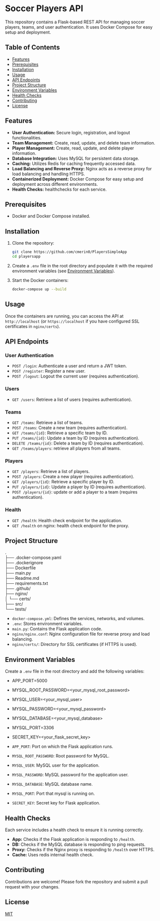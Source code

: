 # Soccer Players API

This repository contains a Flask-based REST API for managing soccer players, teams, and user authentication. It uses Docker Compose for easy setup and deployment.

## Table of Contents

- [Features](#features)
- [Prerequisites](#prerequisites)
- [Installation](#installation)
- [Usage](#usage)
- [API Endpoints](#api-endpoints)
- [Project Structure](#project-structure)
- [Environment Variables](#environment-variables)
- [Health Checks](#health-checks)
- [Contributing](#contributing)
- [License](#license)

## Features

-   **User Authentication:** Secure login, registration, and logout functionalities.
-   **Team Management:** Create, read, update, and delete team information.
-   **Player Management:** Create, read, update, and delete player information.
-   **Database Integration:** Uses MySQL for persistent data storage.
-   **Caching:** Utilizes Redis for caching frequently accessed data.
-   **Load Balancing and Reverse Proxy:** Nginx acts as a reverse proxy for load balancing and handling HTTPS.
-   **Containerized Deployment:** Docker Compose for easy setup and deployment across different environments.
-   **Health Checks:** healthchecks for each service.

## Prerequisites

-   Docker and Docker Compose installed.

## Installation

1.  Clone the repository:

    ```bash
    git clone https://github.com/cmerin0/PlayersSimpleApp
    cd playersapp
    ```

2.  Create a `.env` file in the root directory and populate it with the required environment variables (see [Environment Variables](#environment-variables)).

3.  Start the Docker containers:

    ```bash
    docker-compose up --build
    ```

## Usage

Once the containers are running, you can access the API at `http://localhost` (or `https://localhost` if you have configured SSL certificates in `nginx/certs`).

## API Endpoints

### User Authentication

-   `POST /login`: Authenticate a user and return a JWT token.
-   `POST /register`: Register a new user.
-   `POST /logout`: Logout the current user (requires authentication).

### Users

-   `GET /users`: Retrieve a list of users (requires authentication).

### Teams

-   `GET /teams`: Retrieve a list of teams.
-   `POST /teams`: Create a new team (requires authentication).
-   `GET /teams/{id}`: Retrieve a specific team by ID.
-   `PUT /teams/{id}`: Update a team by ID (requires authentication).
-   `DELETE /teams/{id}`: Delete a team by ID (requires authentication).
-   `GET /teams/players`: retrieve all players from all teams.

### Players

-   `GET /players`: Retrieve a list of players.
-   `POST /players`: Create a new player (requires authentication).
-   `GET /players/{id}`: Retrieve a specific player by ID.
-   `PUT /players/{id}`: Update a player by ID (requires authentication).
-   `POST /players/{id}`: update or add a player to a team (requires authentication).

### Health

-   `GET /health`: Health check endpoint for the application.
-   `GET /health` on nginx: health check endpoint for the proxy.

## Project Structure

.  
├── .docker-compose.yaml  
├── .dockerignore  
├── Dockerfile  
├── main.py  
├── Readme.md  
├── requirements.txt  
├── .github/  
├── nginx/  
│   └── certs/  
├── src/  
└── tests/  

-   `docker-compose.yml`: Defines the services, networks, and volumes.  
-   `.env`: Stores environment variables.  
-   `main.py`: Contains the Flask application code.  
-   `nginx/nginx.conf`: Nginx configuration file for reverse proxy and load balancing.  
-   `nginx/certs/`: Directory for SSL certificates (if HTTPS is used).  

## Environment Variables

Create a `.env` file in the root directory and add the following variables:

- APP_PORT=5000  
- MYSQL_ROOT_PASSWORD=<your_mysql_root_password>  
- MYSQL_USER=<your_mysql_user>  
- MYSQL_PASSWORD=<your_mysql_password>  
- MYSQL_DATABASE=<your_mysql_database>  
- MYSQL_PORT=3306  
- SECRET_KEY=<your_flask_secret_key>  

-   `APP_PORT`: Port on which the Flask application runs.  
-   `MYSQL_ROOT_PASSWORD`: Root password for MySQL.  
-   `MYSQL_USER`: MySQL user for the application.  
-   `MYSQL_PASSWORD`: MySQL password for the application user.  
-   `MYSQL_DATABASE`: MySQL database name.  
-   `MYSQL_PORT`: Port that mysql is running on.  
-   `SECRET_KEY`: Secret key for Flask application.  

## Health Checks

Each service includes a health check to ensure it is running correctly.

-   **App:** Checks if the Flask application is responding to `/health`.
-   **DB:** Checks if the MySQL database is responding to ping requests.
-   **Proxy:** Checks if the Nginx proxy is responding to `/health` over HTTPS.
-   **Cache:** Uses redis internal health check.

## Contributing

Contributions are welcome! Please fork the repository and submit a pull request with your changes.

## License

[MIT](LICENSE)